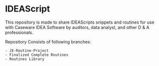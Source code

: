 # IDEAScript

This repository is made to share IDEAScripts snippets and routines for use with Caseware IDEA Software by auditors, data analyst, and other D & A professionals.

Repository Consists of following branches:

    - JE-Routine-Project
    - Finalized Complete Routines
    - Routines Library
